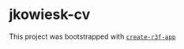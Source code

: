 # jkowiesk-cv

This project was bootstrapped with [`create-r3f-app`](https://github.com/utsuboco/create-r3f-app)